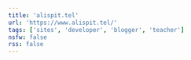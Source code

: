 ```yaml
---
title: 'alispit.tel'
url: 'https://www.alispit.tel/'
tags: ['sites', 'developer', 'blogger', 'teacher']
nsfw: false
rss: false
---
```

